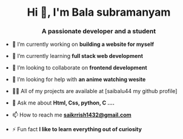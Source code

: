 <h1 align="center">Hi 👋, I'm Bala subramanyam </h1>
<h3 align="center">A passionate developer and a student</h3>

- 🔭 I’m currently working on **building a website for myself**

- 🌱 I’m currently learning **full stack web development**

- 👯 I’m looking to collaborate on **frontend development**

- 🤝 I’m looking for help with **an anime watching wesite**

- 👨‍💻 All of my projects are available at [saibalu44 my github profile]

- 💬 Ask me about **Html, Css, python, C ....**

- 📫 How to reach me **saikrrish1432@gmail.com**

- ⚡ Fun fact **I like to learn everything out of curiosity**
